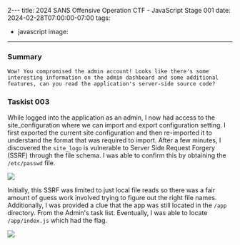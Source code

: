 2---
title: 2024 SANS Offensive Operation CTF - JavaScript Stage 001
date: 2024-02-28T07:00:00-07:00
tags:
  - javascript
image: 
---


### Summary
```
Wow! You compromised the admin account! Looks like there's some interesting information on the admin dashboard and some additional features, can you read the application's server-side source code?
```

### Taskist 003

While logged into the application as an admin, I now had access to the site_configuration where we can import and export configuration setting.  I first exported the current site configuration and then re-imported it to understand the format that was required to import. After a few minutes, I discovered the `site_logo` is vulnerable to Server Side Request Forgery (SSRF) through the file schema. I was able to confirm this by obtaining the `/etc/passwd` file. 

![](/2024/sansctf/taskist003.png)

Initially, this SSRF was limited to just local file reads so there was a fair amount of guess work involved trying to figure out the right file names.  Additionally, I was provided a clue that the app was still located in the `/app` directory. From the Admin's task list.  Eventually, I was able to locate `/app/index.js` which had the flag.

![](/2024/sansctf/taskist003-2.png)











